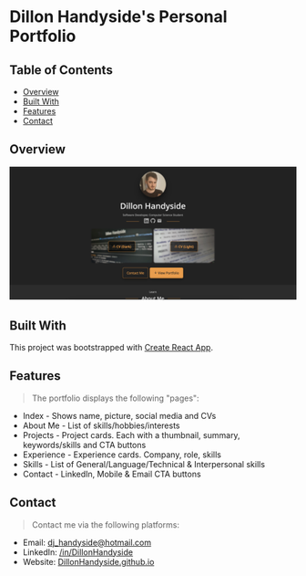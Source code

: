 # Dillon Handyside's Personal Portfolio

## Table of Contents

- [Overview](#overview)
- [Built With](#built-with)
- [Features](#features)
- [Contact](#contact)

## Overview

<!-- TODO: Add a screenshot of the live project.
    1. Link to a 'live demo.'
    2. Describe your overall experience in a couple of sentences.
    3. List a few specific technical things that you learned or improved on.
    4. Share any other tips or guidance for others attempting this or something similar.
 -->
![Dillon Handyside's Portfolio](https://github.com/DillonHandyside/dillonhandyside.github.io/blob/master/Portfolio_ReadMe.png?raw=true)

## Built With

This project was bootstrapped with [Create React App](https://github.com/facebook/create-react-app).

## Features
> The portfolio displays the following "pages":

* Index - Shows name, picture, social media and CVs
* About Me - List of skills/hobbies/interests
* Projects - Project cards. Each with a thumbnail, summary, keywords/skills and CTA buttons
* Experience - Experience cards. Company, role, skills
* Skills - List of General/Language/Technical & Interpersonal skills
* Contact - LinkedIn, Mobile & Email CTA buttons

## Contact
> Contact me via the following platforms:

* Email:        [dj_handyside@hotmail.com](mailto:dj_handyside@hotmail.com)
* LinkedIn:     [/in/DillonHandyside](https://www.linkedin.com/in/dillonhandyside/)
* Website:      [DillonHandyside.github.io](https://dillonhandyside.github.io/#contact)